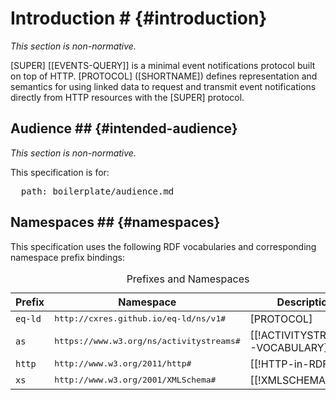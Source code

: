 # Introduction # {#introduction}

*This section is non-normative.*

[SUPER] [[EVENTS-QUERY]] is a minimal event notifications protocol built on top of HTTP. [PROTOCOL] ([SHORTNAME]) defines representation and semantics for using linked data to request and transmit event notifications directly from HTTP resources with the [SUPER] protocol.

## Audience ## {#intended-audience}

*This section is non-normative.*

This specification is for:

<pre class="include">
  path: boilerplate/audience.md
</pre>

## Namespaces ## {#namespaces}

This specification uses the following RDF vocabularies and corresponding namespace prefix bindings:

<table class="auto">
  <caption> Prefixes and Namespaces
  <thead>
    <tr>
      <th> Prefix
      <th> Namespace
      <th> Description
  <tbody>
    <tr>
      <td> <code>eq-ld</code>
      <td> <samp>http://cxres.github.io/eq-ld/ns/v1#</samp>
      <td> [PROTOCOL]
    <tr>
      <td> <code>as</code>
      <td> <samp>https://www.w3.org/ns/activitystreams#</samp>
      <td> [[!ACTIVITYSTREAMS-VOCABULARY]]
    <tr>
      <td> <code>http</code>
      <td> <samp>http://www.w3.org/2011/http#</samp>
      <td> [[!HTTP-in-RDF10]]
    <tr>
      <td> <code>xs</code>
      <td> <samp>http://www.w3.org/2001/XMLSchema#</samp>
      <td> [[!XMLSCHEMA11-1]]
</table>
